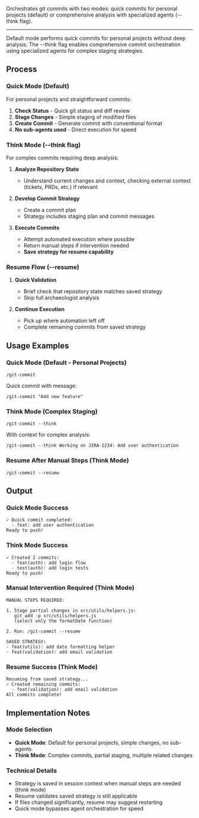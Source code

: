 Orchestrates git commits with two modes: quick commits for personal projects (default) or comprehensive analysis with specialized agents (--think flag).

---

Default mode performs quick commits for personal projects without deep analysis. The --think flag enables comprehensive commit orchestration using specialized agents for complex staging strategies.

## Process

### Quick Mode (Default)

For personal projects and straightforward commits:

1. **Check Status** - Quick git status and diff review
2. **Stage Changes** - Simple staging of modified files
3. **Create Commit** - Generate commit with conventional format
4. **No sub-agents used** - Direct execution for speed

### Think Mode (--think flag)

For complex commits requiring deep analysis:

1. **Analyze Repository State**

   - Understand current changes and context,
     checking external context (tickets, PRDs, etc.) if relevant

2. **Develop Commit Strategy**

   - Create a commit plan
   - Strategy includes staging plan and commit messages

3. **Execute Commits**
   - Attempt automated execution where possible
   - Return manual steps if intervention needed
   - **Save strategy for resume capability**

### Resume Flow (--resume)

1. **Quick Validation**

   - Brief check that repository state matches saved strategy
   - Skip full archaeologist analysis

2. **Continue Execution**
   - Pick up where automation left off
   - Complete remaining commits from saved strategy

## Usage Examples

### Quick Mode (Default - Personal Projects)

```
/git-commit
```

Quick commit with message:

```
/git-commit "Add new feature"
```

### Think Mode (Complex Staging)

```
/git-commit --think
```

With context for complex analysis:

```
/git-commit --think Working on JIRA-1234: Add user authentication
```

### Resume After Manual Steps (Think Mode)

```
/git-commit --resume
```

## Output

### Quick Mode Success

```
✓ Quick commit completed:
  - feat: add user authentication
Ready to push!
```

### Think Mode Success

```
✓ Created 2 commits:
  - feat(auth): add login flow
  - test(auth): add login tests
Ready to push!
```

### Manual Intervention Required (Think Mode)

```
MANUAL STEPS REQUIRED:

1. Stage partial changes in src/utils/helpers.js:
   git add -p src/utils/helpers.js
   (select only the formatDate function)

2. Run: /git-commit --resume

SAVED STRATEGY:
- feat(utils): add date formatting helper
- feat(validation): add email validation
```

### Resume Success (Think Mode)

```
Resuming from saved strategy...
✓ Created remaining commits:
  - feat(validation): add email validation
All commits complete!
```

## Implementation Notes

### Mode Selection

- **Quick Mode**: Default for personal projects, simple changes, no sub-agents
- **Think Mode**: Complex commits, partial staging, multiple related changes

### Technical Details

- Strategy is saved in session context when manual steps are needed (think mode)
- Resume validates saved strategy is still applicable
- If files changed significantly, resume may suggest restarting
- Quick mode bypasses agent orchestration for speed
